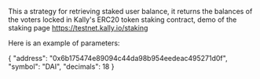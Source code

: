 This a strategy for retrieving staked user balance, it returns the balances of the voters locked in Kally's ERC20 token staking contract, demo of the staking page https://testnet.kally.io/staking

Here is an example of parameters:

{
  "address": "0x6b175474e89094c44da98b954eedeac495271d0f",
  "symbol": "DAI",
  "decimals": 18
}
